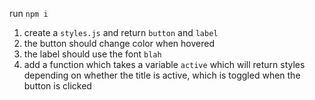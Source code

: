 run `npm i`

1. create a `styles.js` and return `button` and `label`
2. the button should change color when hovered
3. the label should use the font `blah`
4. add a function which takes a variable `active` which will return styles depending on whether the title is active, which is toggled when the button is clicked